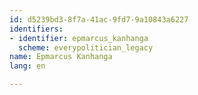 ```yaml
---
id: d5239bd3-8f7a-41ac-9fd7-9a10843a6227
identifiers:
- identifier: epmarcus_kanhanga
  scheme: everypolitician_legacy
name: Epmarcus Kanhanga
lang: en

---
```

